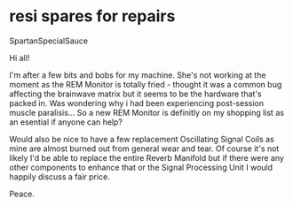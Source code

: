 # resi spares for repairs

SpartanSpecialSauce

Hi all! 

I'm after a few bits and bobs for my machine. She's not working at the moment as the REM Monitor is totally fried - thought it was a common bug affecting the brainwave matrix but it seems to be the hardware that's packed in. Was wondering why i had been experiencing post-session muscle paralisis... So a new REM Monitor is definitly on my shopping list as an esential if anyone can help?

Would also be nice to have a few replacement Oscillating Signal Coils as mine are almost burned out from general wear and tear. Of course it's not likely I'd be able to replace the entire Reverb Manifold but if there were any other components to enhance that or the Signal Processing Unit I would happily discuss a fair price. 

Peace.